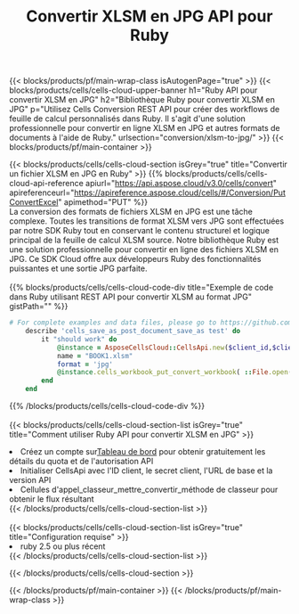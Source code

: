 ﻿---
title:  Convertir XLSM en JPG API pour Ruby
description:  Utilisation du SDK Cloud Aspose.Cells pour Ruby pour convertir le fichier au format XLSM en fichier au format JPG.
url: /fr/ruby/conversion/xlsm-to-jpg/
---
{{< blocks/products/pf/main-wrap-class isAutogenPage="true" >}}
{{< blocks/products/cells/cells-cloud-upper-banner h1="Ruby API pour convertir XLSM en JPG" h2="Bibliothèque Ruby pour convertir XLSM en JPG" p="Utilisez Cells Conversion REST API pour créer des workflows de feuille de calcul personnalisés dans Ruby. Il s\'agit d\'une solution professionnelle pour convertir en ligne XLSM en JPG et autres formats de documents à l\'aide de Ruby." urlsection="conversion/xlsm-to-jpg/" >}}
{{< blocks/products/pf/main-container >}}

{{< blocks/products/cells/cells-cloud-section isGrey="true" title="Convertir un fichier XLSM en JPG en Ruby" >}}
{{% blocks/products/cells/cells-cloud-api-reference apiurl="https://api.aspose.cloud/v3.0/cells/convert" apireferenceurl="https://apireference.aspose.cloud/cells/#/Conversion/PutConvertExcel" apimethod="PUT" %}}
<br/>
La conversion des formats de fichiers XLSM en JPG est une tâche complexe. Toutes les transitions de format XLSM vers JPG sont effectuées par notre SDK Ruby tout en conservant le contenu structurel et logique principal de la feuille de calcul XLSM source. Notre bibliothèque Ruby est une solution professionnelle pour convertir en ligne des fichiers XLSM en JPG. Ce SDK Cloud offre aux développeurs Ruby des fonctionnalités puissantes et une sortie JPG parfaite.
<br/>
<br/>
{{% blocks/products/cells/cells-cloud-code-div title="Exemple de code dans Ruby utilisant REST API pour convertir XLSM au format JPG" gistPath="" %}}
 
```ruby
# For complete examples and data files, please go to https://github.com/aspose-cells-cloud/aspose-cells-cloud-ruby/
    describe 'cells_save_as_post_document_save_as test' do
        it "should work" do
            @instance = AsposeCellsCloud::CellsApi.new($client_id,$client_secret,"v3.0","https://api.aspose.cloud/")
            name = "BOOK1.xlsm"
            format = 'jpg'
            @instance.cells_workbook_put_convert_workbook( ::File.open(File.expand_path("data/"+name),"r")  {|io| io.read(io.size) },{:format=>format})     
        end
    end
```
 
{{% /blocks/products/cells/cells-cloud-code-div %}}
<br/>
<br/>
{{< blocks/products/cells/cells-cloud-section-list isGrey="true" title="Comment utiliser Ruby API pour convertir XLSM en JPG" >}}
<li> Créez un compte sur<a href="https://dashboard.aspose.cloud/">Tableau de bord</a> pour obtenir gratuitement les détails du quota et de l'autorisation API</li>
<li>Initialiser CellsApi avec l'ID client, le secret client, l'URL de base et la version API</li>
<li>Cellules d'appel_classeur_mettre_convertir_méthode de classeur pour obtenir le flux résultant</li>
{{< /blocks/products/cells/cells-cloud-section-list >}}
<br/>
<br/>
{{< blocks/products/cells/cells-cloud-section-list isGrey="true" title="Configuration requise" >}}
<li>ruby 2.5 ou plus récent</li>
{{< /blocks/products/cells/cells-cloud-section-list >}}

{{< /blocks/products/cells/cells-cloud-section >}}

{{< /blocks/products/pf/main-container >}}
{{< /blocks/products/pf/main-wrap-class >}}
